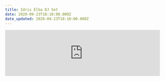 ```yaml
---
title: Idris Elba DJ Set
date: 2020-09-23T18:10:00.000Z
date_updated: 2020-09-23T18:10:00.000Z
---
```

<iframe width="100%" src="https://www.youtube.com/embed/lBA9ckGyKcw" title="YouTube video player" frameborder="0" allow="accelerometer; autoplay; clipboard-write; encrypted-media; gyroscope; picture-in-picture" allowfullscreen class="aspect-video full-bleed"></iframe>